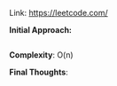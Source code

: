 Link: https://leetcode.com/

**Initial Approach:** 


```python

```

**Complexity**: O(n)

**Final Thoughts**: 
